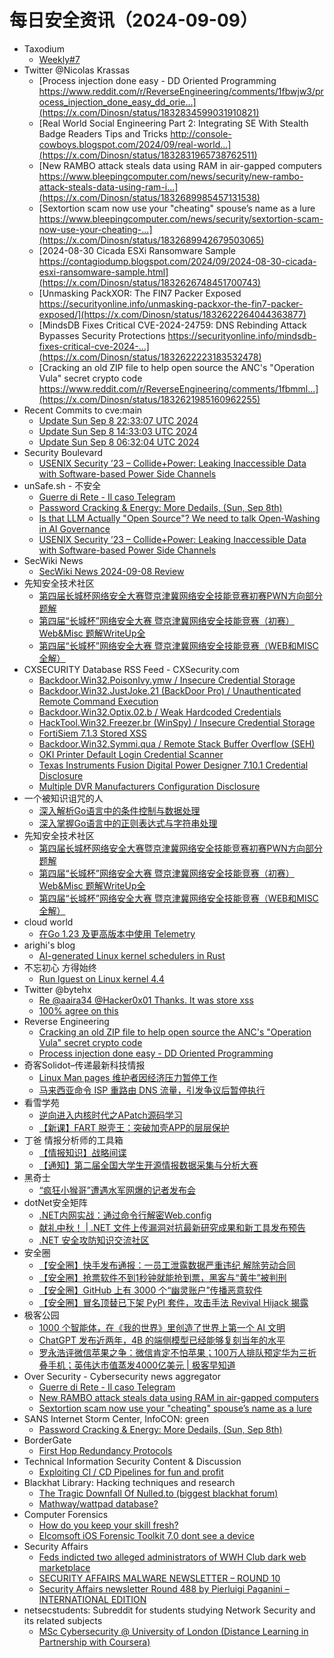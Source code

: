 # 每日安全资讯（2024-09-09）

- Taxodium
  - [Weekly#7](https://taxodium.ink/post/weekly/7/)
- Twitter @Nicolas Krassas
  - [Process injection done easy - DD Oriented Programming https://www.reddit.com/r/ReverseEngineering/comments/1fbwjw3/process_injection_done_easy_dd_orie...](https://x.com/Dinosn/status/1832834599031910821)
  - [Real World Social Engineering Part 2: Integrating SE With Stealth Badge Readers Tips and Tricks http://console-cowboys.blogspot.com/2024/09/real-world...](https://x.com/Dinosn/status/1832831965738762511)
  - [New RAMBO attack steals data using RAM in air-gapped computers https://www.bleepingcomputer.com/news/security/new-rambo-attack-steals-data-using-ram-i...](https://x.com/Dinosn/status/1832689985457131538)
  - [Sextortion scam now use your "cheating" spouse’s name as a lure https://www.bleepingcomputer.com/news/security/sextortion-scam-now-use-your-cheating-...](https://x.com/Dinosn/status/1832689942679503065)
  - [2024-08-30 Cicada ESXi Ransomware Sample https://contagiodump.blogspot.com/2024/09/2024-08-30-cicada-esxi-ransomware-sample.html](https://x.com/Dinosn/status/1832626748451700743)
  - [Unmasking PackXOR: The FIN7 Packer Exposed https://securityonline.info/unmasking-packxor-the-fin7-packer-exposed/](https://x.com/Dinosn/status/1832622264044363877)
  - [MindsDB Fixes Critical CVE-2024-24759: DNS Rebinding Attack Bypasses Security Protections https://securityonline.info/mindsdb-fixes-critical-cve-2024-...](https://x.com/Dinosn/status/1832622223183532478)
  - [Cracking an old ZIP file to help open source the ANC's "Operation Vula" secret crypto code https://www.reddit.com/r/ReverseEngineering/comments/1fbmml...](https://x.com/Dinosn/status/1832621985160962255)
- Recent Commits to cve:main
  - [Update Sun Sep  8 22:33:07 UTC 2024](https://github.com/trickest/cve/commit/0d5f557af3d5d48c4930e74f2e75ef767194c1c5)
  - [Update Sun Sep  8 14:33:03 UTC 2024](https://github.com/trickest/cve/commit/5bcf0669610f2be258ba017341ed036be229e1a0)
  - [Update Sun Sep  8 06:32:04 UTC 2024](https://github.com/trickest/cve/commit/262664be758bff9dcfb2a910166c053fafdadae4)
- Security Boulevard
  - [USENIX Security ’23 – Collide+Power: Leaking Inaccessible Data with Software-based Power Side Channels](https://securityboulevard.com/2024/09/usenix-security-23-collidepower-leaking-inaccessible-data-with-software-based-power-side-channels/)
- unSafe.sh - 不安全
  - [Guerre di Rete - Il caso Telegram](https://buaq.net/go-260826.html)
  - [Password Cracking &#x26; Energy: More Dedails, (Sun, Sep 8th)](https://buaq.net/go-260834.html)
  - [Is that LLM Actually "Open Source"? We need to talk Open-Washing in AI Governance](https://buaq.net/go-260828.html)
  - [USENIX Security ’23 – Collide+Power: Leaking Inaccessible Data with Software-based Power Side Channels](https://buaq.net/go-260844.html)
- SecWiki News
  - [SecWiki News 2024-09-08 Review](http://www.sec-wiki.com/?2024-09-08)
- 先知安全技术社区
  - [第四届长城杯网络安全大赛暨京津冀网络安全技能竞赛初赛PWN方向部分题解](https://xz.aliyun.com/t/15564)
  - [第四届“长城杯”网络安全大赛 暨京津冀网络安全技能竞赛（初赛） Web&Misc 题解WriteUp全](https://xz.aliyun.com/t/15561)
  - [第四届“长城杯”网络安全大赛 暨京津冀网络安全技能竞赛（WEB和MISC全解）](https://xz.aliyun.com/t/15560)
- CXSECURITY Database RSS Feed - CXSecurity.com
  - [Backdoor.Win32.PoisonIvy.ymw / Insecure Credential Storage](https://cxsecurity.com/issue/WLB-2024090020)
  - [Backdoor.Win32.JustJoke.21 (BackDoor Pro) / Unauthenticated Remote Command Execution](https://cxsecurity.com/issue/WLB-2024090019)
  - [Backdoor.Win32.Optix.02.b / Weak Hardcoded Credentials](https://cxsecurity.com/issue/WLB-2024090018)
  - [HackTool.Win32.Freezer.br (WinSpy) / Insecure Credential Storage](https://cxsecurity.com/issue/WLB-2024090017)
  - [FortiSiem 7.1.3 Stored XSS](https://cxsecurity.com/issue/WLB-2024090016)
  - [Backdoor.Win32.Symmi.qua / Remote Stack Buffer Overflow (SEH)](https://cxsecurity.com/issue/WLB-2024090015)
  - [OKI Printer Default Login Credential Scanner](https://cxsecurity.com/issue/WLB-2024090014)
  - [Texas Instruments Fusion Digital Power Designer 7.10.1 Credential Disclosure](https://cxsecurity.com/issue/WLB-2024090013)
  - [Multiple DVR Manufacturers Configuration Disclosure](https://cxsecurity.com/issue/WLB-2024090012)
- 一个被知识诅咒的人
  - [深入解析Go语言中的条件控制与数据处理](https://blog.csdn.net/nokiaguy/article/details/142025446)
  - [深入掌握Go语言中的正则表达式与字符串处理](https://blog.csdn.net/nokiaguy/article/details/142025361)
- 先知安全技术社区
  - [第四届长城杯网络安全大赛暨京津冀网络安全技能竞赛初赛PWN方向部分题解](https://xz.aliyun.com/t/15564)
  - [第四届“长城杯”网络安全大赛 暨京津冀网络安全技能竞赛（初赛） Web&Misc 题解WriteUp全](https://xz.aliyun.com/t/15561)
  - [第四届“长城杯”网络安全大赛 暨京津冀网络安全技能竞赛（WEB和MISC全解）](https://xz.aliyun.com/t/15560)
- cloud world
  - [在Go 1.23 及更高版本中使用 Telemetry](https://cloudsjhan.github.io/2024/09/08/%E5%9C%A8Go-1-23-%E5%8F%8A%E6%9B%B4%E9%AB%98%E7%89%88%E6%9C%AC%E4%B8%AD%E4%BD%BF%E7%94%A8-Telemetry/)
- arighi's blog
  - [AI-generated Linux kernel schedulers in Rust](http://arighi.blogspot.com/2024/09/ai-generated-linux-kernel-schedulers-in.html)
- 不忘初心 方得始终
  - [Run lguest on Linux kernel 4.4](http://terenceli.github.io/%E6%8A%80%E6%9C%AF/2024/09/08/lguest-44)
- Twitter @bytehx
  - [Re @aaira34 @Hacker0x01 Thanks. It was store xss](https://x.com/bytehx343/status/1832773185093378468)
  - [100% agree on this](https://x.com/bytehx343/status/1832741876828647649)
- Reverse Engineering
  - [Cracking an old ZIP file to help open source the ANC's "Operation Vula" secret crypto code](https://www.reddit.com/r/ReverseEngineering/comments/1fbmmlr/cracking_an_old_zip_file_to_help_open_source_the/)
  - [Process injection done easy - DD Oriented Programming](https://www.reddit.com/r/ReverseEngineering/comments/1fbwjw3/process_injection_done_easy_dd_oriented/)
- 奇客Solidot–传递最新科技情报
  - [Linux Man pages 维护者因经济压力暂停工作](https://www.solidot.org/story?sid=79192)
  - [马来西亚命令 ISP 重路由 DNS 流量，引发争议后暂停执行](https://www.solidot.org/story?sid=79191)
- 看雪学苑
  - [逆向进入内核时代之APatch源码学习](https://mp.weixin.qq.com/s?__biz=MjM5NTc2MDYxMw==&mid=2458572214&idx=1&sn=8d99655757749015c672e096913c55bf&chksm=b18de53c86fa6c2a7dfbaec22faa9e4a62eb4734fd00d307ff133b0ebfd20fe6007f45128905&scene=58&subscene=0#rd)
  - [【新课】FART 脱壳王：突破加壳APP的层层保护](https://mp.weixin.qq.com/s?__biz=MjM5NTc2MDYxMw==&mid=2458572214&idx=2&sn=bcb10cdd5f13b554818ff761ff17ecb1&chksm=b18de53c86fa6c2aa8befe4eb36636ce897516bd8f0d10b62e024a0ab3027eb58cf8c2203f6a&scene=58&subscene=0#rd)
- 丁爸 情报分析师的工具箱
  - [【情报知识】战略间谍](https://mp.weixin.qq.com/s?__biz=MzI2MTE0NTE3Mw==&mid=2651146037&idx=1&sn=9360d60ac5981f4d730d9bff996ec58a&chksm=f1af300fc6d8b919fc870b37685847712310e42ad97eaebaa688fe20c386dfb964d845a06bb4&scene=58&subscene=0#rd)
  - [【通知】第二届全国大学生开源情报数据采集与分析大赛](https://mp.weixin.qq.com/s?__biz=MzI2MTE0NTE3Mw==&mid=2651146037&idx=2&sn=854e6fd572514c2dc33afc6f8750b496&chksm=f1af300fc6d8b919a615e4339a9fa9121ae2d2d3317c0764053de7b6d6009f5bdf23d1775489&scene=58&subscene=0#rd)
- 黑奇士
  - [“疯狂小猴哥”遭遇水军网爆的记者发布会](https://mp.weixin.qq.com/s?__biz=MzI5ODYwNTE4Nw==&mid=2247488477&idx=1&sn=4456398a57e4e0fde8ea7af177fc4219&chksm=eca21c31dbd5952707835df261359a522b633d30b36c30f2cd4a4e4d75768a52a64e782dbea9&scene=58&subscene=0#rd)
- dotNet安全矩阵
  - [.NET内网实战：通过命令行解密Web.config](https://mp.weixin.qq.com/s?__biz=MzUyOTc3NTQ5MA==&mid=2247495117&idx=1&sn=85623cfc0cb3c989bb6553f0478689f3&chksm=fa594320cd2eca36d0985a2787fa64216946e064c43c0d2edf9ac9b56b7468a6630b9f113dbc&scene=58&subscene=0#rd)
  - [献礼中秋！ | .NET 文件上传漏洞对抗最新研究成果和新工具发布预告](https://mp.weixin.qq.com/s?__biz=MzUyOTc3NTQ5MA==&mid=2247495117&idx=2&sn=e01a452e7ec7591d0ce4c072ca7a99da&chksm=fa594320cd2eca367401579eda5ca61a2b34d32f0fe1e69f829aca5eecbc06a998e4d565faee&scene=58&subscene=0#rd)
  - [.NET 安全攻防知识交流社区](https://mp.weixin.qq.com/s?__biz=MzUyOTc3NTQ5MA==&mid=2247495117&idx=3&sn=cd105a3e80dfbc5e98dc6fd88ed63df1&chksm=fa594320cd2eca3615f4dd3ee91b27347ad5cf8a7652f12cc5614391f14059c9d44b6330dd0a&scene=58&subscene=0#rd)
- 安全圈
  - [【安全圈】快手发布通报：一员工泄露数据严重违纪 解除劳动合同](https://mp.weixin.qq.com/s?__biz=MzIzMzE4NDU1OQ==&mid=2652064249&idx=1&sn=7db74bfc9d62a009a6499c248abe8b38&chksm=f36e65b9c419ecaf0cdc78a3af144aa01d0b017649bc07fb268f93473b3b8cf534004fa97581&scene=58&subscene=0#rd)
  - [【安全圈】抢票软件不到1秒钟就能抢到票，黑客与“黄牛”被判刑](https://mp.weixin.qq.com/s?__biz=MzIzMzE4NDU1OQ==&mid=2652064249&idx=2&sn=4529003433add83f1f83a867c6f50d2f&chksm=f36e65b9c419ecaf377ce825c7e167e9c16e28822331da644bd6568eef0ec3f1cdf0c324d53d&scene=58&subscene=0#rd)
  - [【安全圈】GitHub 上有 3000 个“幽灵账户”传播恶意软件](https://mp.weixin.qq.com/s?__biz=MzIzMzE4NDU1OQ==&mid=2652064249&idx=3&sn=be5b899e0bea8af3b290b45b6e5ef67f&chksm=f36e65b9c419ecafca6755f32b32c1b766aa4b099e2fed984e8a28f7e5d61de2cdfd0cc7797d&scene=58&subscene=0#rd)
  - [【安全圈】冒名顶替已下架 PyPI 套件，攻击手法 Revival Hijack 揭露](https://mp.weixin.qq.com/s?__biz=MzIzMzE4NDU1OQ==&mid=2652064249&idx=4&sn=61ffe75ef3405adbe977dbbc80ef8dbc&chksm=f36e65b9c419ecafb8672ebf32a39376f9d6995bc07948035c2f59bd600e4b196ae547e2f765&scene=58&subscene=0#rd)
- 极客公园
  - [1000 个智能体，在《我的世界》里创造了世界上第一个 AI 文明](https://mp.weixin.qq.com/s?__biz=MTMwNDMwODQ0MQ==&mid=2653054163&idx=1&sn=221ef9978b786b6531e50c4d32ee20a2&chksm=7e571965492090733814cd77292f8f4487dc5086a3ea14501a052c5f75f87138100fe3392fd8&scene=58&subscene=0#rd)
  - [ChatGPT 发布近两年，4B 的端侧模型已经能够复刻当年的水平](https://mp.weixin.qq.com/s?__biz=MTMwNDMwODQ0MQ==&mid=2653054163&idx=2&sn=ff82c790ca0d54889a51de1da287eeed&chksm=7e57196549209073b67d5106ae3bd8e89e900dc760f647496db71e8880e7a3a85fa52c6e16a4&scene=58&subscene=0#rd)
  - [罗永浩评微信苹果之争：微信肯定不怕苹果；100万人排队预定华为三折叠手机；英伟达市值蒸发4000亿美元 | 极客早知道](https://mp.weixin.qq.com/s?__biz=MTMwNDMwODQ0MQ==&mid=2653054162&idx=1&sn=0b83c0a7f9556eaf0d9942ba328fd757&chksm=7e571964492090722d268c59895229cdb0cbdfb10a822a8e0b1a2910e9584986711adeb94fee&scene=58&subscene=0#rd)
- Over Security - Cybersecurity news aggregator
  - [Guerre di Rete - Il caso Telegram](https://guerredirete.substack.com/p/guerre-di-rete-il-caso-telegram)
  - [New RAMBO attack steals data using RAM in air-gapped computers](https://www.bleepingcomputer.com/news/security/new-rambo-attack-steals-data-using-ram-in-air-gapped-computers/)
  - [Sextortion scam now use your "cheating" spouse’s name as a lure](https://www.bleepingcomputer.com/news/security/sextortion-scam-now-use-your-cheating-spouses-name-as-a-lure/)
- SANS Internet Storm Center, InfoCON: green
  - [Password Cracking &#x26; Energy: More Dedails, (Sun, Sep 8th)](https://isc.sans.edu/diary/rss/31242)
- BorderGate
  - [First Hop Redundancy Protocols](https://www.bordergate.co.uk/first-hop-redundancy-protocols/)
- Technical Information Security Content & Discussion
  - [Exploiting CI / CD Pipelines for fun and profit](https://www.reddit.com/r/netsec/comments/1fcbvc8/exploiting_ci_cd_pipelines_for_fun_and_profit/)
- Blackhat Library: Hacking techniques and research
  - [The Tragic Downfall Of Nulled.to (biggest blackhat forum)](https://www.reddit.com/r/blackhat/comments/1fc2bg9/the_tragic_downfall_of_nulledto_biggest_blackhat/)
  - [Mathway/wattpad database?](https://www.reddit.com/r/blackhat/comments/1fbzc1a/mathwaywattpad_database/)
- Computer Forensics
  - [How do you keep your skill fresh?](https://www.reddit.com/r/computerforensics/comments/1fc581f/how_do_you_keep_your_skill_fresh/)
  - [Elcomsoft iOS Forensic Toolkit 7.0 dont see a device](https://www.reddit.com/r/computerforensics/comments/1fbymkz/elcomsoft_ios_forensic_toolkit_70_dont_see_a/)
- Security Affairs
  - [Feds indicted two alleged administrators of WWH Club dark web marketplace](https://securityaffairs.com/168177/cyber-crime/feds-indicted-admins-wwh-club-marketplace.html)
  - [SECURITY AFFAIRS MALWARE NEWSLETTER – ROUND 10](https://securityaffairs.com/168168/malware/security-affairs-malware-newsletter-round-10.html)
  - [Security Affairs newsletter Round 488 by Pierluigi Paganini – INTERNATIONAL EDITION](https://securityaffairs.com/168159/breaking-news/security-affairs-newsletter-round-488-by-pierluigi-paganini-international-edition.html)
- netsecstudents: Subreddit for students studying Network Security and its related subjects
  - [MSc Cybersecurity @ University of London (Distance Learning in Partnership with Coursera)](https://www.reddit.com/r/netsecstudents/comments/1fc2vq1/msc_cybersecurity_university_of_london_distance/)
